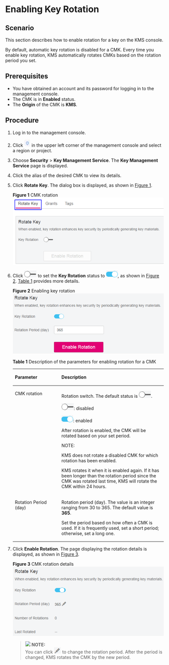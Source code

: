 # Enabling Key Rotation<a name="kms_01_0139"></a>

## Scenario<a name="section1774863214344"></a>

This section describes how to enable rotation for a key on the KMS console.

By default, automatic key rotation is disabled for a CMK. Every time you enable key rotation, KMS automatically rotates CMKs based on the rotation period you set.

## Prerequisites<a name="sa444d90e5d214eb2811cd143d283ed46"></a>

-   You have obtained an account and its password for logging in to the management console.
-   The CMK is in  **Enabled**  status.
-   The  **Origin**  of the CMK is  **KMS**.

## Procedure<a name="section1953329183312"></a>

1.  Log in to the management console.
2.  Click  ![](figures/icon-region.png)  in the upper left corner of the management console and select a region or project.
3.  Choose  **Security**  \>  **Key Management Service**. The  **Key Management Service**  page is displayed.
4.  Click the alias of the desired CMK to view its details.
5.  Click  **Rotate Key**. The dialog box is displayed, as shown in  [Figure 1](#fig947023217481).

    **Figure  1**  CMK rotation<a name="fig947023217481"></a>  
    ![](figures/cmk-rotation.png "cmk-rotation")

6.  Click  ![](figures/icon-closed.png)  to set the  **Key Rotation**  status to  ![](figures/icon-open.png), as shown in  [Figure 2](#f6e50215e22ef49a99f916988074aa83e).  [Table 1](#ta8cb67818b87411dad53061d32313de1)  provides more details.

    **Figure  2**  Enabling key rotation<a name="f6e50215e22ef49a99f916988074aa83e"></a>  
    ![](figures/enabling-key-rotation.png "enabling-key-rotation")

    **Table  1**  Description of the parameters for enabling rotation for a CMK

    <a name="ta8cb67818b87411dad53061d32313de1"></a>
    <table><thead align="left"><tr id="r2849aa0f01444575a794decd8e844b36"><th class="cellrowborder" valign="top" width="30.819999999999997%" id="mcps1.2.3.1.1"><p id="a99591e565bb8496286635f01d047ef09"><a name="a99591e565bb8496286635f01d047ef09"></a><a name="a99591e565bb8496286635f01d047ef09"></a><strong>Parameter</strong></p>
    </th>
    <th class="cellrowborder" valign="top" width="69.17999999999999%" id="mcps1.2.3.1.2"><p id="a12c70faacb0944ac889731462ab2eb28"><a name="a12c70faacb0944ac889731462ab2eb28"></a><a name="a12c70faacb0944ac889731462ab2eb28"></a><strong id="b842352706135554"><a name="b842352706135554"></a><a name="b842352706135554"></a>Description</strong></p>
    </th>
    </tr>
    </thead>
    <tbody><tr id="rfaa8341df94b422ebe77d8086f4cc34d"><td class="cellrowborder" valign="top" width="30.819999999999997%" headers="mcps1.2.3.1.1 "><p id="a93b8b4a704184ce4b4966acf7ba5f0a4"><a name="a93b8b4a704184ce4b4966acf7ba5f0a4"></a><a name="a93b8b4a704184ce4b4966acf7ba5f0a4"></a>CMK rotation</p>
    </td>
    <td class="cellrowborder" valign="top" width="69.17999999999999%" headers="mcps1.2.3.1.2 "><p id="a0adcdcafb85047f98ddb841342a0edfe"><a name="a0adcdcafb85047f98ddb841342a0edfe"></a><a name="a0adcdcafb85047f98ddb841342a0edfe"></a>Rotation switch. The default status is <a name="image1314638113110"></a><a name="image1314638113110"></a><span><img id="image1314638113110" src="figures/icon-closed.png"></span>.</p>
    <p id="a1a1f61064228406682a554abc968d1b1"><a name="a1a1f61064228406682a554abc968d1b1"></a><a name="a1a1f61064228406682a554abc968d1b1"></a><a name="image1450833918319"></a><a name="image1450833918319"></a><span><img id="image1450833918319" src="figures/icon-closed.png"></span>: disabled</p>
    <p id="a4ca830c8863f4477bae887ed80180a5b"><a name="a4ca830c8863f4477bae887ed80180a5b"></a><a name="a4ca830c8863f4477bae887ed80180a5b"></a><a name="image82741922143318"></a><a name="image82741922143318"></a><span><img id="image82741922143318" src="figures/icon-open.png"></span>: enabled</p>
    <p id="a1ee320d1e9ae45cbab7429d3ae973d74"><a name="a1ee320d1e9ae45cbab7429d3ae973d74"></a><a name="a1ee320d1e9ae45cbab7429d3ae973d74"></a>After rotation is enabled, the CMK will be rotated based on your set period.</p>
    <div class="note" id="nf9ae728bc2a64ab789b50b45a7e6dd95"><a name="nf9ae728bc2a64ab789b50b45a7e6dd95"></a><a name="nf9ae728bc2a64ab789b50b45a7e6dd95"></a><span class="notetitle"> NOTE: </span><div class="notebody"><p id="a08bf9be780a64626b5a13fb5dc73be69"><a name="a08bf9be780a64626b5a13fb5dc73be69"></a><a name="a08bf9be780a64626b5a13fb5dc73be69"></a>KMS does not rotate a disabled CMK for which rotation has been enabled.</p>
    <p id="a231e698893fb499e84dadf5801cc71f3"><a name="a231e698893fb499e84dadf5801cc71f3"></a><a name="a231e698893fb499e84dadf5801cc71f3"></a>KMS rotates it when it is enabled again. If it has been longer than the rotation period since the CMK was rotated last time, KMS will rotate the CMK within 24 hours.</p>
    </div></div>
    </td>
    </tr>
    <tr id="ra3a0100b49124ed4b3f49738aba25ff5"><td class="cellrowborder" valign="top" width="30.819999999999997%" headers="mcps1.2.3.1.1 "><p id="ac3e20a469b0541aeb96a888d81822ed4"><a name="ac3e20a469b0541aeb96a888d81822ed4"></a><a name="ac3e20a469b0541aeb96a888d81822ed4"></a>Rotation Period (day)</p>
    </td>
    <td class="cellrowborder" valign="top" width="69.17999999999999%" headers="mcps1.2.3.1.2 "><p id="ae14f9a73f7b044d0b92dcd92da7e9d62"><a name="ae14f9a73f7b044d0b92dcd92da7e9d62"></a><a name="ae14f9a73f7b044d0b92dcd92da7e9d62"></a>Rotation period (day). The value is an integer ranging from 30 to 365. The default value is <strong id="b842352706114030"><a name="b842352706114030"></a><a name="b842352706114030"></a>365</strong>.</p>
    <p id="ae6494d1877ab43e4b16f2f080e9bfa20"><a name="ae6494d1877ab43e4b16f2f080e9bfa20"></a><a name="ae6494d1877ab43e4b16f2f080e9bfa20"></a>Set the period based on how often a CMK is used. If it is frequently used, set a short period; otherwise, set a long one.</p>
    </td>
    </tr>
    </tbody>
    </table>

7.  Click  **Enable Rotation**. The page displaying the rotation details is displayed, as shown in  [Figure 3](#fccf4ddb4cc4543259b743554d6dbb7af).

    **Figure  3**  CMK rotation details<a name="fccf4ddb4cc4543259b743554d6dbb7af"></a>  
    ![](figures/cmk-rotation-details.png "cmk-rotation-details")

    >![](/images/icon-note.gif) **NOTE:**   
    >You can click  ![](figures/icon-edit.png)  to change the rotation period. After the period is changed, KMS rotates the CMK by the new period.  


